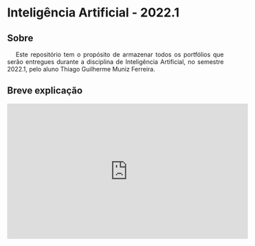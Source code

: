 # Inteligência Artificial - 2022.1

## Sobre

<p style="text-indent: 20px; text-align: justify">
Este repositório tem o propósito de armazenar todos os portfólios que serão entregues durante a disciplina de Inteligência Artificial, no semestre 2022.1, pelo aluno Thiago Guilherme Muniz Ferreira.
</p>

## Breve explicação

<iframe width="560" height="315"  src="https://www.youtube.com/embed/Mf32OwhVkNA" title="YouTube video player" frameborder="0" allow="accelerometer; autoplay; clipboard-write; encrypted-media; gyroscope; picture-in-picture" allowfullscreen></iframe>
